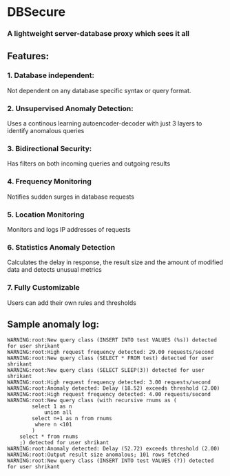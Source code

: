 # DBSecure
### A lightweight server-database proxy which sees it all

## Features:
### 1. Database independent: 
  Not dependent on any database specific syntax or query format.
### 2. Unsupervised Anomaly Detection:
  Uses a continous learning autoencoder-decoder with just 3 layers to identify anomalous queries
### 3. Bidirectional Security:
  Has filters on both incoming queries and outgoing results
### 4. Frequency Monitoring
  Notifies sudden surges in database requests
### 5. Location Monitoring
  Monitors and logs IP addresses of requests
### 6. Statistics Anomaly Detection
  Calculates the delay in response, the result size and the amount of modified data and detects unusual metrics
### 7. Fully Customizable
  Users can add their own rules and thresholds
  
## Sample anomaly log:
```WARNING:root:New IP logged: 172.21.216.29
WARNING:root:New query class (INSERT INTO test VALUES (%s)) detected for user shrikant
WARNING:root:High request frequency detected: 29.00 requests/second
WARNING:root:New query class (SELECT * FROM test) detected for user shrikant
WARNING:root:New query class (SELECT SLEEP(3)) detected for user shrikant
WARNING:root:High request frequency detected: 3.00 requests/second
WARNING:root:Anomaly detected: Delay (18.52) exceeds threshold (2.00)
WARNING:root:High request frequency detected: 4.00 requests/second
WARNING:root:New query class (with recursive rnums as (
        select 1 as n
            union all
        select n+1 as n from rnums
         where n <101
        )
    select * from rnums
    ;) detected for user shrikant
WARNING:root:Anomaly detected: Delay (52.72) exceeds threshold (2.00)
WARNING:root:Output result size anomalous; 101 rows fetched
WARNING:root:New query class (INSERT INTO test VALUES (?)) detected for user shrikant
```
